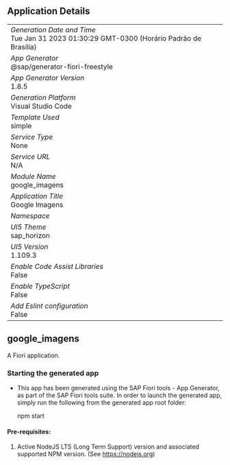 ## Application Details
|               |
| ------------- |
|*Generation Date and Time*<br>Tue Jan 31 2023 01:30:29 GMT-0300 (Horário Padrão de Brasília)|
|*App Generator*<br>@sap/generator-fiori-freestyle|
|*App Generator Version*<br>1.8.5|
|*Generation Platform*<br>Visual Studio Code|
|*Template Used*<br>simple|
|*Service Type*<br>None|
|*Service URL*<br>N/A
|*Module Name*<br>google_imagens|
|*Application Title*<br>Google Imagens|
|*Namespace*<br>|
|*UI5 Theme*<br>sap_horizon|
|*UI5 Version*<br>1.109.3|
|*Enable Code Assist Libraries*<br>False|
|*Enable TypeScript*<br>False|
|*Add Eslint configuration*<br>False|

## google_imagens

A Fiori application.

### Starting the generated app

-   This app has been generated using the SAP Fiori tools - App Generator, as part of the SAP Fiori tools suite.  In order to launch the generated app, simply run the following from the generated app root folder:


    npm start


#### Pre-requisites:

1. Active NodeJS LTS (Long Term Support) version and associated supported NPM version.  (See https://nodejs.org)